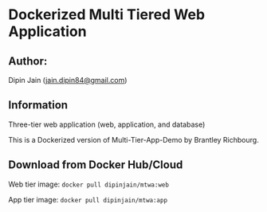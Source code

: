 # Dockerized Multi Tiered Web Application 

## Author:

Dipin Jain (jain.dipin84@gmail.com)


## Information

Three-tier web application (web, application, and database) 

This is a Dockerized version of Multi-Tier-App-Demo by Brantley Richbourg.

## Download from Docker Hub/Cloud

Web tier image: `docker pull dipinjain/mtwa:web`

App tier image: `docker pull dipinjain/mtwa:app`
